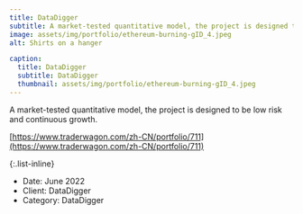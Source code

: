 ```yaml
---
title: DataDigger
subtitle: A market-tested quantitative model, the project is designed to be low risk and continuous growth。
image: assets/img/portfolio/ethereum-burning-gID_4.jpeg
alt: Shirts on a hanger

caption:
  title: DataDigger
  subtitle: DataDigger
  thumbnail: assets/img/portfolio/ethereum-burning-gID_4.jpeg
---
```

A market-tested quantitative model, the project is designed to be low risk and continuous growth.

[https://www.traderwagon.com/zh-CN/portfolio/711](https://www.traderwagon.com/zh-CN/portfolio/711)

{:.list-inline}
- Date: June 2022
- Client: DataDigger
- Category: DataDigger

